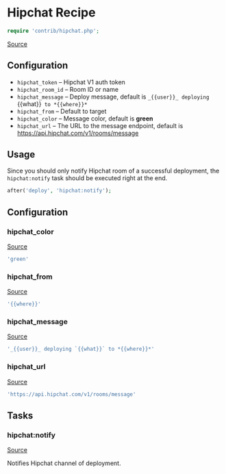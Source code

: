 <!-- DO NOT EDIT THIS FILE! -->
<!-- Instead edit contrib/hipchat.php -->
<!-- Then run bin/docgen -->

# Hipchat Recipe

```php
require 'contrib/hipchat.php';
```

[Source](/contrib/hipchat.php)



## Configuration
- `hipchat_token` – Hipchat V1 auth token
- `hipchat_room_id` – Room ID or name
- `hipchat_message` –  Deploy message, default is `_{{user}}_ deploying `{{what}}` to *{{where}}*`
- `hipchat_from` – Default to target
- `hipchat_color` – Message color, default is **green**
- `hipchat_url` –  The URL to the message endpoint, default is https://api.hipchat.com/v1/rooms/message
## Usage
Since you should only notify Hipchat room of a successful deployment, the `hipchat:notify` task should be executed right at the end.
```php
after('deploy', 'hipchat:notify');
```


## Configuration
### hipchat_color
[Source](https://github.com/deployphp/deployer/blob/master/contrib/hipchat.php#L26)



```php title="Default value"
'green'
```


### hipchat_from
[Source](https://github.com/deployphp/deployer/blob/master/contrib/hipchat.php#L27)



```php title="Default value"
'{{where}}'
```


### hipchat_message
[Source](https://github.com/deployphp/deployer/blob/master/contrib/hipchat.php#L28)



```php title="Default value"
'_{{user}}_ deploying `{{what}}` to *{{where}}*'
```


### hipchat_url
[Source](https://github.com/deployphp/deployer/blob/master/contrib/hipchat.php#L29)



```php title="Default value"
'https://api.hipchat.com/v1/rooms/message'
```



## Tasks

### hipchat:notify
[Source](https://github.com/deployphp/deployer/blob/master/contrib/hipchat.php#L32)

Notifies Hipchat channel of deployment.




